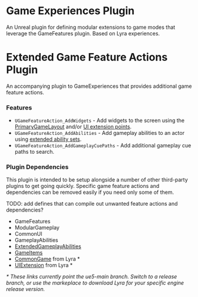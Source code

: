 # Game Experiences Plugin

An Unreal plugin for defining modular extensions to game modes that leverage the GameFeatures plugin. Based on Lyra experiences.

# Extended Game Feature Actions Plugin

An accompanying plugin to GameExperiences that provides additional game feature actions.

### Features

- `UGameFeatureAction_AddWidgets` - Add widgets to the screen using the
    [PrimaryGameLayout](https://github.com/EpicGames/UnrealEngine/blob/ue5-main/Samples/Games/Lyra/Plugins/CommonGame/Source/Public/PrimaryGameLayout.h)
    and/or [UI extension points](https://github.com/EpicGames/UnrealEngine/blob/ue5-main/Samples/Games/Lyra/Plugins/UIExtension/Source/Public/UIExtensionSystem.h).
- `UGameFeatureAction_AddAbilities` - Add gameplay abilities to an actor using
    [extended ability sets](https://github.com/bohdon/ExtendedGameplayAbilitiesPlugin/blob/main/Plugins/ExtendedGameplayAbilities/Source/ExtendedGameplayAbilities/Public/ExtendedAbilitySet.h).
- `UGameFeatureAction_AddGameplayCuePaths` - Add additional gameplay cue paths to search.

### Plugin Dependencies

This plugin is intended to be setup alongside a number of other third-party plugins to get going
quickly. Specific game feature actions and dependencies can be removed easily if you need
only some of them.

TODO: add defines that can compile out unwanted feature actions and dependencies?

- GameFeatures
- ModularGameplay
- CommonUI
- GameplayAbilities
- [ExtendedGameplayAbilities](https://github.com/bohdon/ExtendedGameplayAbilitiesPlugin)
- [GameItems](https://github.com/bohdon/GameItemsPlugin)
- [CommonGame](https://github.com/EpicGames/UnrealEngine/tree/ue5-main/Samples/Games/Lyra/Plugins/CommonGame) from Lyra \*
- [UIExtension](https://github.com/EpicGames/UnrealEngine/tree/ue5-main/Samples/Games/Lyra/Plugins/UIExtension) from Lyra \*

_\* These links currently point the ue5-main branch. Switch to a release branch, or use the markeplace to download Lyra for your specific engine release version._
